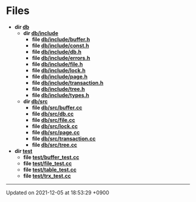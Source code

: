 

# Files




* **dir [db](/Files/db#dir-db)** 
    * **dir [db/include](/Files/db/include#dir-db/include)** 
        * **file [db/include/buffer.h](/Files/db/include/buffer.h#file-buffer.h)** 
        * **file [db/include/const.h](/Files/db/include/const.h#file-const.h)** 
        * **file [db/include/db.h](/Files/db/include/db.h#file-db.h)** 
        * **file [db/include/errors.h](/Files/db/include/errors.h#file-errors.h)** 
        * **file [db/include/file.h](/Files/db/include/file.h#file-file.h)** 
        * **file [db/include/lock.h](/Files/db/include/lock.h#file-lock.h)** 
        * **file [db/include/page.h](/Files/db/include/page.h#file-page.h)** 
        * **file [db/include/transaction.h](/Files/db/include/transaction.h#file-transaction.h)** 
        * **file [db/include/tree.h](/Files/db/include/tree.h#file-tree.h)** 
        * **file [db/include/types.h](/Files/db/include/types.h#file-types.h)** 
    * **dir [db/src](/Files/db/src#dir-db/src)** 
        * **file [db/src/buffer.cc](/Files/db/src/buffer.cc#file-buffer.cc)** 
        * **file [db/src/db.cc](/Files/db/src/db.cc#file-db.cc)** 
        * **file [db/src/file.cc](/Files/db/src/file.cc#file-file.cc)** 
        * **file [db/src/lock.cc](/Files/db/src/lock.cc#file-lock.cc)** 
        * **file [db/src/page.cc](/Files/db/src/page.cc#file-page.cc)** 
        * **file [db/src/transaction.cc](/Files/db/src/transaction.cc#file-transaction.cc)** 
        * **file [db/src/tree.cc](/Files/db/src/tree.cc#file-tree.cc)** 
* **dir [test](/Files/test#dir-test)** 
    * **file [test/buffer_test.cc](/Files/test/buffer_test.cc#file-buffer-test.cc)** 
    * **file [test/file_test.cc](/Files/test/file_test.cc#file-file-test.cc)** 
    * **file [test/table_test.cc](/Files/test/table_test.cc#file-table-test.cc)** 
    * **file [test/trx_test.cc](/Files/test/trx_test.cc#file-trx-test.cc)** 



-------------------------------

Updated on 2021-12-05 at 18:53:29 +0900
